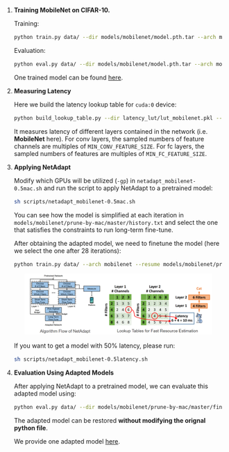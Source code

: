 1. **Training MobileNet on CIFAR-10.**

    Training:
    ```bash
    python train.py data/ --dir models/mobilenet/model.pth.tar --arch mobilenet
    ```
    
    Evaluation:
    ```bash
    python eval.py data/ --dir models/mobilenet/model.pth.tar --arch mobilenet
    ```
    
    One trained model can be found [here](https://drive.google.com/file/d/1jtRZOHK1daRTKD4jYu4US84lf8YjqEdJ/view?usp=sharing).
     
    
2. **Measuring Latency**

    Here we build the latency lookup table for `cuda:0` device:
    ```bash
    python build_lookup_table.py --dir latency_lut/lut_mobilenet.pkl --arch mobilenet
    ```
    It measures latency of different layers contained in the network (i.e. **MobileNet** here).
    For conv layers, the sampled numbers of feature channels are multiples of `MIN_CONV_FEATURE_SIZE`.
    For fc layers, the sampled numbers of features are multiples of `MIN_FC_FEATURE_SIZE`. 
        
3. **Applying NetAdapt**

    Modify which GPUs will be utilized (`-gp`) in `netadapt_mobilenet-0.5mac.sh` and run the script to apply NetAdapt to a pretrained model:
    ```bash
    sh scripts/netadapt_mobilenet-0.5mac.sh
    ```
    
    You can see how the model is simplified at each iteration in `models/mobilenet/prune-by-mac/master/history.txt` and
    select the one that satisfies the constraints to run long-term fine-tune.
    
    After obtaining the adapted model, we need to finetune the model (here we select the one after 28 iterations):
    ```bash
    python train.py data/ --arch mobilenet --resume models/mobilenet/prune-by-mac/master/iter_28_best_model.pth.tar --dir models/mobilenet/prune-by-mac/master/finetune_model.pth.tar --lr 0.001
    ```
    
    <p align="center">
	<img src="../../fig/netadapt_algo.png" alt="photo not available" width="90%" height="90%">
    </p>
    
    
    If you want to get a model with 50% latency, please run:
    ```bash
    sh scripts/netadapt_mobilenet-0.5latency.sh
    ```
    

4. **Evaluation Using Adapted Models**

    After applying NetAdapt to a pretrained model, we can evaluate this adapted model using:
    ```bash
    python eval.py data/ --dir models/mobilenet/prune-by-mac/master/finetune_model.pth.tar --arch mobilenet
    ```
    
    The adapted model can be restored **without modifying the orignal python file**.
    
    We provide one adapted model [here](https://drive.google.com/file/d/1wkQPolgv34ESb0gyeYdygbuNuNYhIqyx/view?usp=sharing).